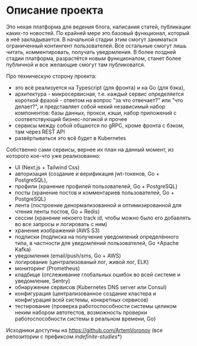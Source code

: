 # Описание проекта
Это некая платформа для ведения блога, написания статей, публикации каких-то новостей. По крайней мере это базовый функционал, который в неё закладывается. В начальной стадии этим смогут заниматься ограниченный контингент пользователей. Все остальные смогут лишь читать, комментировать, получать уведомления. В более поздней стадии платформа, разрастётся новым функционалом, станет более публичной и все желающие смогут там публиковатся.

Про техническую сторону проекта: 
 - это всё реализуется на Typescript (для фронта) и на Go (для бэка), 
 - архитектура - микросервисная, т.е. каждый сервис определяется короткой фразой - ответом на вопрос "за что отвечает?" или "что делает?", и представляет собой некий независимый набор компонентов: базы данных, прокси, кэши, набор приложений с соответствующий бизнес-логикой и прочее
 - сервисы между собой общаются по gRPC, кроме фронта с бэком, там через REST API
 - развёртываться это всё будет в Kubernetes

Собственно сами сервисы, вернее их план на данный момент, из которого кое-что уже реализованно:
 - UI (Next.js + Tailwind Css)
 - авторизация (создание и верификация jwt-токенов, Go + PostgreSQL), 
 - профили (хранение профилей пользователей, Go + PostgreSQL)
 - посты (хранение постов и комментариев пользователей, Go + PostgreSQL)
 - лента (построение денормализованной и оптимизированной для чтения ленты постов, Go + Redis)
 - сессии (хранение некоего track id, чтобы можно было его добавлять во все запросы и логировать с ним)
 - хранение изображений (AWS S3)
 - подписки (подписка на получение уведомлений определённого типа, в частности для уведомлений пользователей, Go +Apache Kafka)
 - уведомления (email/push/sms, Go + AWS)
 - логирование (централизованый лог, живой лог, ELK)
 - мониторинг (Prometheus)
 - кладбище (отслеживание глобальных ошибок во всей системе и уведомление, Sentry)
 - обнаружение сервисов (Kubernetes DNS server или Consul)
 - конфигурация (централизованное создание кластера и конфигурация всей системы, конкретных сервисов)
 - тестирование (проверка работоспособности системы целиком неким набором автотестов, возможность проверки работоспособности системы в реальном времени, Go)
 
Исходники доступны на https://github.com/ArtemVoronov (все репозитории с префиксом *indefinite-studies**)
